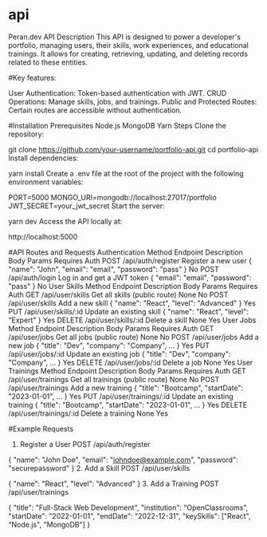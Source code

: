 # api
Peran.dev API
Description
This API is designed to power a developer's portfolio, managing users, their skills, work experiences, and educational trainings. It allows for creating, retrieving, updating, and deleting records related to these entities.

#Key features:

User Authentication: Token-based authentication with JWT.
CRUD Operations: Manage skills, jobs, and trainings.
Public and Protected Routes: Certain routes are accessible without authentication.

#Installation
Prerequisites
Node.js
MongoDB
Yarn
Steps
Clone the repository:

git clone https://github.com/your-username/portfolio-api.git
cd portfolio-api
Install dependencies:

yarn install
Create a .env file at the root of the project with the following environment variables:

PORT=5000
MONGO_URI=mongodb://localhost:27017/portfolio
JWT_SECRET=your_jwt_secret
Start the server:

yarn dev
Access the API locally at:

http://localhost:5000

#API Routes and Requests
Authentication
Method	Endpoint	Description	Body Params	Requires Auth
POST	/api/auth/register	Register a new user	{ "name": "John", "email": "email", "password": "pass" }	No
POST	/api/auth/login	Log in and get a JWT token	{ "email": "email", "password": "pass" }	No
User Skills
Method	Endpoint	Description	Body Params	Requires Auth
GET	/api/user/skills	Get all skills (public route)	None	No
POST	/api/user/skills	Add a new skill	{ "name": "React", "level": "Advanced" }	Yes
PUT	/api/user/skills/:id	Update an existing skill	{ "name": "React", "level": "Expert" }	Yes
DELETE	/api/user/skills/:id	Delete a skill	None	Yes
User Jobs
Method	Endpoint	Description	Body Params	Requires Auth
GET	/api/user/jobs	Get all jobs (public route)	None	No
POST	/api/user/jobs	Add a new job	{ "title": "Dev", "company": "Company", ... }	Yes
PUT	/api/user/jobs/:id	Update an existing job	{ "title": "Dev", "company": "Company", ... }	Yes
DELETE	/api/user/jobs/:id	Delete a job	None	Yes
User Trainings
Method	Endpoint	Description	Body Params	Requires Auth
GET	/api/user/trainings	Get all trainings (public route)	None	No
POST	/api/user/trainings	Add a new training	{ "title": "Bootcamp", "startDate": "2023-01-01", ... }	Yes
PUT	/api/user/trainings/:id	Update an existing training	{ "title": "Bootcamp", "startDate": "2023-01-01", ... }	Yes
DELETE	/api/user/trainings/:id	Delete a training	None	Yes

#Example Requests
1. Register a User
POST /api/auth/register

{
  "name": "John Doe",
  "email": "johndoe@example.com",
  "password": "securepassword"
}
2. Add a Skill
POST /api/user/skills

{
  "name": "React",
  "level": "Advanced"
}
3. Add a Training
POST /api/user/trainings

{
  "title": "Full-Stack Web Development",
  "institution": "OpenClassrooms",
  "startDate": "2022-01-01",
  "endDate": "2022-12-31",
  "keySkills": ["React", "Node.js", "MongoDB"]
}